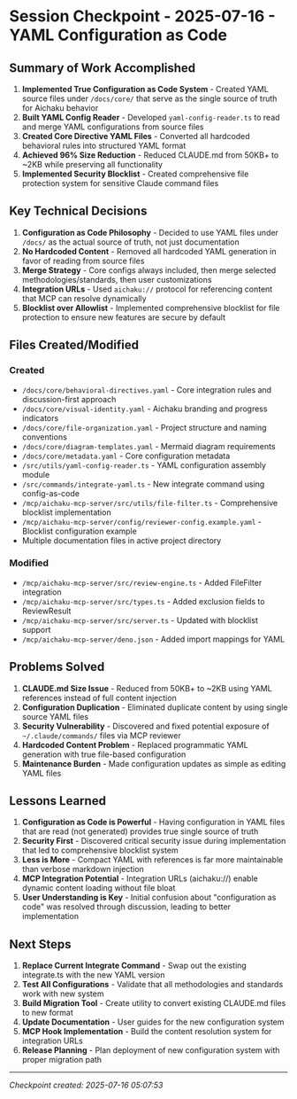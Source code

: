 # Session Checkpoint - 2025-07-16 - YAML Configuration as Code

## Summary of Work Accomplished

1. **Implemented True Configuration as Code System** - Created YAML source files
   under `/docs/core/` that serve as the single source of truth for Aichaku
   behavior
2. **Built YAML Config Reader** - Developed `yaml-config-reader.ts` to read and
   merge YAML configurations from source files
3. **Created Core Directive YAML Files** - Converted all hardcoded behavioral
   rules into structured YAML format
4. **Achieved 96% Size Reduction** - Reduced CLAUDE.md from 50KB+ to ~2KB while
   preserving all functionality
5. **Implemented Security Blocklist** - Created comprehensive file protection
   system for sensitive Claude command files

## Key Technical Decisions

1. **Configuration as Code Philosophy** - Decided to use YAML files under
   `/docs/` as the actual source of truth, not just documentation
2. **No Hardcoded Content** - Removed all hardcoded YAML generation in favor of
   reading from source files
3. **Merge Strategy** - Core configs always included, then merge selected
   methodologies/standards, then user customizations
4. **Integration URLs** - Used `aichaku://` protocol for referencing content
   that MCP can resolve dynamically
5. **Blocklist over Allowlist** - Implemented comprehensive blocklist for file
   protection to ensure new features are secure by default

## Files Created/Modified

### Created

- `/docs/core/behavioral-directives.yaml` - Core integration rules and
  discussion-first approach
- `/docs/core/visual-identity.yaml` - Aichaku branding and progress indicators
- `/docs/core/file-organization.yaml` - Project structure and naming conventions
- `/docs/core/diagram-templates.yaml` - Mermaid diagram requirements
- `/docs/core/metadata.yaml` - Core configuration metadata
- `/src/utils/yaml-config-reader.ts` - YAML configuration assembly module
- `/src/commands/integrate-yaml.ts` - New integrate command using config-as-code
- `/mcp/aichaku-mcp-server/src/utils/file-filter.ts` - Comprehensive blocklist
  implementation
- `/mcp/aichaku-mcp-server/config/reviewer-config.example.yaml` - Blocklist
  configuration example
- Multiple documentation files in active project directory

### Modified

- `/mcp/aichaku-mcp-server/src/review-engine.ts` - Added FileFilter integration
- `/mcp/aichaku-mcp-server/src/types.ts` - Added exclusion fields to
  ReviewResult
- `/mcp/aichaku-mcp-server/src/server.ts` - Updated with blocklist support
- `/mcp/aichaku-mcp-server/deno.json` - Added import mappings for YAML

## Problems Solved

1. **CLAUDE.md Size Issue** - Reduced from 50KB+ to ~2KB using YAML references
   instead of full content injection
2. **Configuration Duplication** - Eliminated duplicate content by using single
   source YAML files
3. **Security Vulnerability** - Discovered and fixed potential exposure of
   `~/.claude/commands/` files via MCP reviewer
4. **Hardcoded Content Problem** - Replaced programmatic YAML generation with
   true file-based configuration
5. **Maintenance Burden** - Made configuration updates as simple as editing YAML
   files

## Lessons Learned

1. **Configuration as Code is Powerful** - Having configuration in YAML files
   that are read (not generated) provides true single source of truth
2. **Security First** - Discovered critical security issue during implementation
   that led to comprehensive blocklist system
3. **Less is More** - Compact YAML with references is far more maintainable than
   verbose markdown injection
4. **MCP Integration Potential** - Integration URLs (aichaku://) enable dynamic
   content loading without file bloat
5. **User Understanding is Key** - Initial confusion about "configuration as
   code" was resolved through discussion, leading to better implementation

## Next Steps

1. **Replace Current Integrate Command** - Swap out the existing integrate.ts
   with the new YAML version
2. **Test All Configurations** - Validate that all methodologies and standards
   work with new system
3. **Build Migration Tool** - Create utility to convert existing CLAUDE.md files
   to new format
4. **Update Documentation** - User guides for the new configuration system
5. **MCP Hook Implementation** - Build the content resolution system for
   integration URLs
6. **Release Planning** - Plan deployment of new configuration system with
   proper migration path

---

_Checkpoint created: 2025-07-16 05:07:53_
